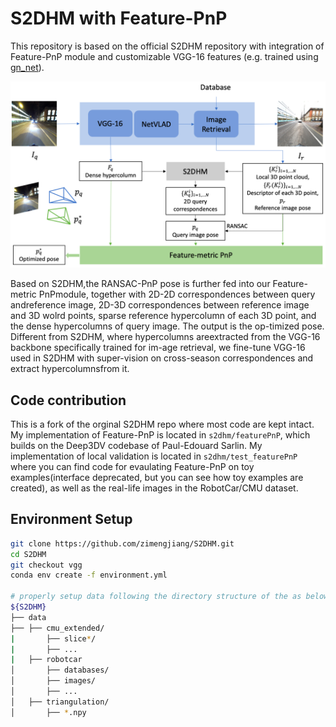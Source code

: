 # S2DHM with Feature-PnP

This repository is based on the official S2DHM repository with integration of Feature-PnP module and customizable VGG-16 features (e.g. trained using [gn_net](https://github.com/zimengjiang/gn_net)).

<p align="center">
    <img src="images/pipeline.png">
</p>

Based on S2DHM,the RANSAC-PnP pose is further fed into our Feature-metric PnPmodule, together with 2D-2D correspondences between query andreference image, 2D-3D correspondences between reference image and 3D wolrd points, sparse reference hypercolumn of each 3D point, and the dense hypercolumns of query image. The output is the op-timized pose.  Different from S2DHM, where hypercolumns areextracted from the VGG-16 backbone specifically trained for im-age retrieval, we fine-tune VGG-16 used in S2DHM with super-vision on cross-season correspondences and extract hypercolumnsfrom it.


## Code contribution
This is a fork of the orginal S2DHM repo where most code are kept intact. My implementation of Feature-PnP is located in `s2dhm/featurePnP`, which builds on the Deep3DV codebase of Paul-Edouard Sarlin. My implementation of local validation is located in `s2dhm/test_featurePnP` where you can find code for evaulating Feature-PnP on toy examples(interface deprecated, but you can see how toy examples are created), as well as the real-life images in the RobotCar/CMU dataset. 

## Environment Setup
```bash
git clone https://github.com/zimengjiang/S2DHM.git
cd S2DHM
git checkout vgg
conda env create -f environment.yml 

# properly setup data following the directory structure of the as below.
${S2DHM}
├── data
├── ├── cmu_extended/
|       ├── slice*/
|       ├── ... 
|   ├── robotcar
│       ├── databases/
│       ├── images/
│       ├── ...
│   ├── triangulation/
│       ├── *.npy
```
